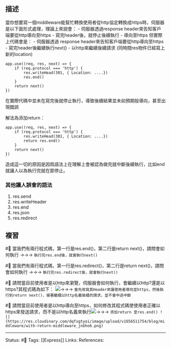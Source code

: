
## 描述

當你想要寫一個middleware能幫忙轉換使用者從http協定轉換成https時，伺服器是以下面形式處理，理論上來說會：
	- 伺服器透過response header來告知客戶端要從http導向至https
	- 寫完header後，就停止後續執行
	- 導向至https
但實際上代碼會是：
	- 伺服器透過 response header來告知客戶端要從http導向至https
	- 寫完header後繼續執行next()
	- 以http來繼續後續請求 (同時間res物件已經寫上新的location)
```
app.use((req, res, next) => {
	if (req.protocol === 'http') {
		res.writeHead(301, { Location: ....})
		res.end()
	}
	return next()
})
```

在實際代碼中並未在寫完後就停止執行，導致後續結果並未如預期般導向，甚至出現錯誤

解法為添加return：
```
app.use((req, res, next) => {
	if (req.protocol === 'http') {
		res.writeHead(301, { Location: ....})
		return res.end()
	}
	return next()
})
```

造成這一切的原因是因爲語法上在理解上會被認為做完就中斷後續執行，比如end就讓人以為執行完就在那停止。

### 其他讓人誤會的語法
1. res.send
2. res.writeHeader
3. res.end
4. res.json
5. res.redirect

## 複習
#🧠 當我們有兩行程式碼，第一行是res.end()，第二行是return next()，請問會如何執行 ->->-> `執行完res.end後，就會執行next()`
<!--SR:!2023-02-15,74,250-->



#🧠 當我們有兩行程式碼，第一行是res.redirect()，第二行是return next()，請問會如何執行 ->->-> `執行完res.redirect後，就會執行next()`
<!--SR:!2023-02-15,74,250-->


#🧠  請問當目前使用者是以http來瀏覽，伺服器會如何執行，會繼續以http?還是以https?其程式碼為如下： ![](https://res.cloudinary.com/dqfxgtyoi/image/upload/v1656511754/blog/middleware/no-return-middleware_ewcc3f.png)->->-> `會先改寫其Header來讓使用者導向至https，然後執行到return next()，接著繼續以http名義後續的請求，並不會中途中斷`
<!--SR:!2022-12-03,28,250-->



#🧠  請問當目前使用者是以http導向至https，如何修改其程式碼使使用者正確以https來發送請求，而不是以http名義來執行![](https://res.cloudinary.com/dqfxgtyoi/image/upload/v1656511754/blog/middleware/no-return-middleware_ewcc3f.png)->->-> `添加return 至res.end() ![](https://res.cloudinary.com/dqfxgtyoi/image/upload/v1656511754/blog/middleware/with-return-middleware_jnbho6.png)`
<!--SR:!2023-02-15,74,250-->


---
Status: #🌱 
Tags:
[[Express]]
Links:
References:


